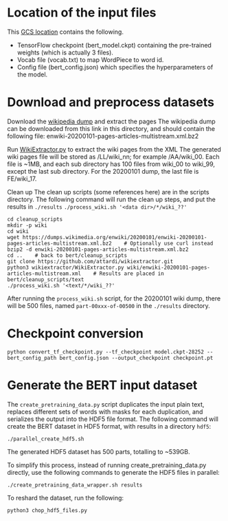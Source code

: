 # Location of the input files 

This [GCS location](https://console.cloud.google.com/storage/browser/pkanwar-bert) contains the following.
* TensorFlow checkpoint (bert_model.ckpt) containing the pre-trained weights (which is actually 3 files).
* Vocab file (vocab.txt) to map WordPiece to word id.
* Config file (bert_config.json) which specifies the hyperparameters of the model.

# Download and preprocess datasets

Download the [wikipedia dump](https://dumps.wikimedia.org/enwiki/20200101/enwiki-20200101-pages-articles-multistream.xml.bz2) and extract the pages
The wikipedia dump can be downloaded from this link in this directory, and should contain the following file:
enwiki-20200101-pages-articles-multistream.xml.bz2

Run [WikiExtractor.py](https://github.com/attardi/wikiextractor) to extract the wiki pages from the XML
The generated wiki pages file will be stored as <data dir>/LL/wiki_nn; for example <data dir>/AA/wiki_00. Each file is ~1MB, and each sub directory has 100 files from wiki_00 to wiki_99, except the last sub directory. For the 20200101 dump, the last file is FE/wiki_17.

Clean up
The clean up scripts (some references here) are in the scripts directory.
The following command will run the clean up steps, and put the results in `./results`
`./process_wiki.sh '<data dir>/*/wiki_??'`

```shell
cd cleanup_scripts  
mkdir -p wiki  
cd wiki  
wget https://dumps.wikimedia.org/enwiki/20200101/enwiki-20200101-pages-articles-multistream.xml.bz2    # Optionally use curl instead  
bzip2 -d enwiki-20200101-pages-articles-multistream.xml.bz2  
cd ..    # back to bert/cleanup_scripts  
git clone https://github.com/attardi/wikiextractor.git  
python3 wikiextractor/WikiExtractor.py wiki/enwiki-20200101-pages-articles-multistream.xml    # Results are placed in bert/cleanup_scripts/text  
./process_wiki.sh '<text/*/wiki_??'  
```

After running the `process_wiki.sh` script, for the 20200101 wiki dump, there will be 500 files, named `part-00xxx-of-00500` in the `./results` directory.

# Checkpoint conversion
```shell
python convert_tf_checkpoint.py --tf_checkpoint model.ckpt-28252 --bert_config_path bert_config.json --output_checkpoint checkpoint.pt
```

# Generate the BERT input dataset

The `create_pretraining_data.py` script duplicates the input plain text, replaces different sets of words with masks for each duplication, and serializes the output into the HDF5 file format. The following command will create the BERT dataset in HDF5 format, with results in a directory `hdf5`:

```shell
./parallel_create_hdf5.sh
```

The generated HDF5 dataset has 500 parts, totalling to ~539GB.

To simplify this process, instead of running create_pretraining_data.py directly, use the following commands to generate
the HDF5 files in parallel:

```shell
./create_pretraining_data_wrapper.sh results
```

To reshard the dataset, run the following:
```shell
python3 chop_hdf5_files.py
```



